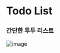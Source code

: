 <h1>Todo List</h1>

<h3>간단한 투두 리스트</h3>

![image](https://github.com/leeyongha2006/Javascript-project/assets/126844590/840fa062-284c-4f5c-84ab-a18ba169ca2b)




